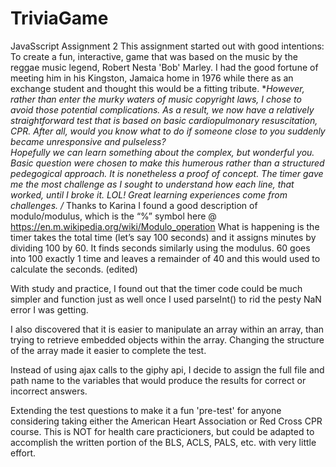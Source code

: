 # TriviaGame
JavaSscript Assignment 2
This assignment started out with good intentions:
To create a fun, interactive, game that was based on the music by the reggae music legend, Robert Nesta 'Bob' Marley. 
I had the good fortune of meeting him in his Kingston, Jamaica home in 1976 while there as an exchange student and thought this would be a fitting tribute.
**However, rather than enter the murky waters of music copyright laws, I chose to avoid those potential complications. 
As a result, we now have a relatively straightforward test that is based on basic cardiopulmonary resuscitation, CPR.  After all, would you know what to do if someone close to you suddenly became unresponsive and pulseless?  
Hopefully we can learn something about the complex, but wonderful you.  
Basic question were chosen to make this humerous rather than a structured pedegogical approach.  It is nonetheless a proof of concept.
The timer gave me the most challenge as I sought to understand how each line, that worked, until I broke it. LOL!
Great learning experiences come from challenges.
/* 
Thanks to Karina I found a good description of modulo/modulus, which is the “%” symbol here 
@ https://en.m.wikipedia.org/wiki/Modulo_operation  What is happening is the timer takes the 
total time (let’s say 100 seconds) and it assigns minutes by dividing 100 by 60.  It finds 
seconds similarly using the modulus. 60 goes into 100 exactly 1 time and leaves a remainder 
of 40 and this would used to calculate the seconds. (edited)

With study and practice, I found out that the timer code could be much simpler and function just as well once
I used parseInt() to rid the pesty NaN error I was getting.  

I also discovered that it is easier to manipulate an array within an array, than trying to retrieve embedded objects
within the array.  Changing the structure of the array made it easier to complete the test.

Instead of using ajax calls to the giphy api, I decide to assign the full file and path name to the variables that would produce the results for correct or incorrect answers.  

Extending the test questions to make it a fun 'pre-test' for anyone considering taking either the American Heart Association
or Red Cross CPR course.  This is NOT for health care practicioners, but could be adapted to accomplish the written
portion of the BLS, ACLS, PALS, etc. with very little effort.